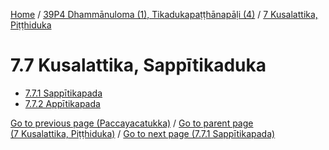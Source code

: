 
[Home](/) / [39P4 Dhammānuloma (1), Tikadukapaṭṭhānapāḷi (4)](/tipitaka/39P4.md) / [7 Kusalattika, Piṭṭhiduka](/tipitaka/39P4/7.md)

# 7.7 Kusalattika, Sappītikaduka

* [7.7.1 Sappītikapada](/tipitaka/39P4/7/7.7/7.7.1.md)
* [7.7.2 Appītikapada](/tipitaka/39P4/7/7.7/7.7.2.md)

[Go to previous page (Paccayacatukka)](/tipitaka/39P4/7/7.6/7.6.1--7/Paccayacatukka.md) / [Go to parent page (7 Kusalattika, Piṭṭhiduka)](/tipitaka/39P4/7.md) / [Go to next page (7.7.1 Sappītikapada)](/tipitaka/39P4/7/7.7/7.7.1.md)


